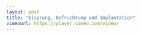 ```yaml
---
layout: post
title: "Eisprung, Befruchtung und Implantation"
vimeourl: https://player.vimeo.com/video/
---
```

